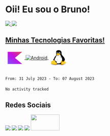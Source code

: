# Oii! Eu sou  o Bruno!
 <div>
  <a href="https://github.com/brunog-github">
  <img height="150em" src="https://github-readme-stats.vercel.app/api?username=brunog-github&show_icons=true&theme=dark&include_all_commits=true&count_private=true"/>
  <img height="150em" src="https://github-readme-stats.vercel.app/api/top-langs/?username=brunog-github&layout=compact&langs_count=7&theme=dark"/>
</div>

## Minhas Tecnologias Favoritas!
<div style="display: inline_block">
 <img align="center" alt="Kotlin" height="50" width="60" src="https://raw.githubusercontent.com/devicons/devicon/1119b9f84c0290e0f0b38982099a2bd027a48bf1/icons/kotlin/kotlin-original.svg">
  <img align="center" alt="Android" height="75" width="75" src="https://1.bp.blogspot.com/-LgTa-xDiknI/X4EflN56boI/AAAAAAAAPuk/24YyKnqiGkwRS9-_9suPKkfsAwO4wHYEgCLcBGAsYHQ/s0/image9.png">
  <img align="center" alt="Linux" height="50" width="60" src="https://raw.githubusercontent.com/devicons/devicon/9f4f5cdb393299a81125eb5127929ea7bfe42889/icons/linux/linux-original.svg">
</div><br>
 
 
  
 <!--START_SECTION:waka-->

```txt
From: 31 July 2023 - To: 07 August 2023

No activity tracked
```

<!--END_SECTION:waka-->
 
 
## Redes Sociais 
 
<div> 
 <a href = "https://www.linkedin.com/in/bruno547"><img src="https://img.shields.io/badge/-LinkedIn-%230077B5?style=for-the-badge&logo=linkedin&logoColor=white" target="_blank"></a>
  <a href="https://instagram.com/bruno91748" target="_blank"><img src="https://img.shields.io/badge/-Instagram-%23E4405F?style=for-the-badge&logo=instagram&logoColor=white" target="_blank"></a>
 	<a href="https://www.twitch.tv/bruno4775" target="_blank"><img src="https://img.shields.io/badge/Twitch-9146FF?style=for-the-badge&logo=twitch&logoColor=white" target="_blank"></a>
  <a href = "mailto:bruno.g.p897@gmail.com"><img src="https://img.shields.io/badge/-Gmail-%23333?style=for-the-badge&logo=gmail&logoColor=white" target="_blank"></a>
 <a href = "https://g.dev/brunodev"><img src="https://assets.thehansindia.com/hansindia-bucket/google_7926.jpg" target="_blank" width=90 height=50></a>
 </div>
 
